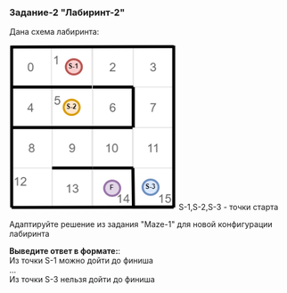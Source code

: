 ### Задание-2 "Лабиринт-2"
Дана схема лабиринта:

<img src="img/maze-task02.png" width="300">
S-1,S-2,S-3 - точки старта

Адаптируйте решение из задания "Maze-1" для новой конфигурации лабиринта

**Выведите ответ в формате:**: \
Из точки S-1 можно дойти до финиша \
... \
Из точки S-3 нельзя дойти до финиша
